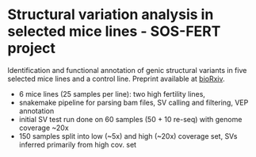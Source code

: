 # Structural variation analysis in selected mice lines - SOS-FERT project

Identification and functional annotation of genic structural variants in five selected mice lines and a control line. Preprint available at [bioRxiv](https://doi.org/10.1101/2021.05.28.446207).


- 6 mice lines (25 samples per line): two high fertility lines, 
- snakemake pipeline for parsing bam files, SV calling and filtering, VEP annotation
- initial SV test run done on 60 samples (50 + 10 re-seq) with genome coverage ~20x
- 150 samples split into low (~5x) and high (~20x) coverage set, SVs inferred primarily from high cov. set





